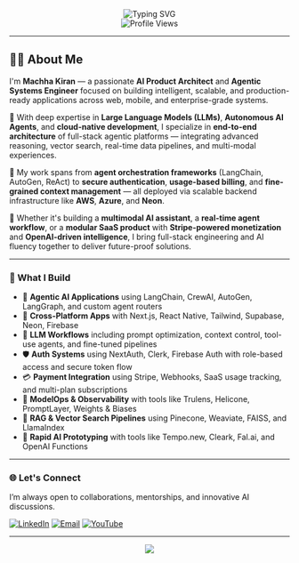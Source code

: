 <div align="center">
  <img src="https://readme-typing-svg.herokuapp.com?font=Fira+Code&duration=3000&pause=1000&color=22C55E&center=true&vCenter=true&multiline=true&width=700&height=100&lines=👋+Hey,+I'm+Machha+Kiran;Agentic+AI+Engineer+%26+Full-Stack+Innovator;Mastering+LLMs,+RAG,+SaaS,+and+Autonomous+Agents" alt="Typing SVG" />
</div>

<div align="center">
  <img src="https://komarev.com/ghpvc/?username=machhakiran&label=Profile%20Views&color=4ade80&style=flat" alt="Profile Views" />
</div>

---
## 👨‍💻 About Me

I'm **Machha Kiran** — a passionate **AI Product Architect** and **Agentic Systems Engineer** focused on building intelligent, scalable, and production-ready applications across web, mobile, and enterprise-grade systems.

🔹 With deep expertise in **Large Language Models (LLMs)**, **Autonomous AI Agents**, and **cloud-native development**, I specialize in **end-to-end architecture** of full-stack agentic platforms — integrating advanced reasoning, vector search, real-time data pipelines, and multi-modal experiences.

🔹 My work spans from **agent orchestration frameworks** (LangChain, AutoGen, ReAct) to **secure authentication**, **usage-based billing**, and **fine-grained context management** — all deployed via scalable backend infrastructure like **AWS**, **Azure**, and **Neon**.

🔹 Whether it's building a **multimodal AI assistant**, a **real-time agent workflow**, or a **modular SaaS product** with **Stripe-powered monetization** and **OpenAI-driven intelligence**, I bring full-stack engineering and AI fluency together to deliver future-proof solutions.

---

### 🧩 What I Build

- 🔁 **Agentic AI Applications** using LangChain, CrewAI, AutoGen, LangGraph, and custom agent routers  
- 📱 **Cross-Platform Apps** with Next.js, React Native, Tailwind, Supabase, Neon, Firebase  
- 🧠 **LLM Workflows** including prompt optimization, context control, tool-use agents, and fine-tuned pipelines  
- 🛡️ **Auth Systems** using NextAuth, Clerk, Firebase Auth with role-based access and secure token flow  
- 💳 **Payment Integration** using Stripe, Webhooks, SaaS usage tracking, and multi-plan subscriptions  
- 🧪 **ModelOps & Observability** with tools like Trulens, Helicone, PromptLayer, Weights & Biases  
- 🧠 **RAG & Vector Search Pipelines** using Pinecone, Weaviate, FAISS, and LlamaIndex  
- 🧰 **Rapid AI Prototyping** with tools like Tempo.new, Cleark, Fal.ai, and OpenAI Functions

---

### 🌐 Let's Connect

I’m always open to collaborations, mentorships, and innovative AI discussions.

[![LinkedIn](https://img.shields.io/badge/LinkedIn-blue?style=for-the-badge&logo=linkedin&logoColor=white)](https://www.linkedin.com/in/machhakiran/)
[![Email](https://img.shields.io/badge/Gmail-D14836?style=for-the-badge&logo=gmail&logoColor=white)](mailto:machhakiran@gmail.com)
[![YouTube](https://img.shields.io/badge/YouTube-red?style=for-the-badge&logo=youtube&logoColor=white)](https://www.youtube.com/channel/UCGvNdo-r87Q12zW2MK01BFw)

---

<div align="center">
  <img src="https://capsule-render.vercel.app/api?type=waving&color=gradient&height=80&section=footer"/>
</div>

